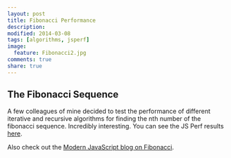 ```yaml
---
layout: post
title: Fibonacci Performance
description: 
modified: 2014-03-08
tags: [algorithms, jsperf]
image:
  feature: Fibonacci2.jpg
comments: true
share: true
---
```


## The Fibonacci Sequence
A few colleagues of mine decided to test the performance of different iterative and recursive algorithms for finding the nth number of the fibonacci sequence.  Incredibly interesting.  You can see the JS Perf results [here](http://jsperf.com/fib-toy-problem/4).

Also check out the [Modern JavaScript blog on Fibonacci](http://modernjavascript.blogspot.com/2012/10/breaking-it-down-with-algorithms-ii.html).

